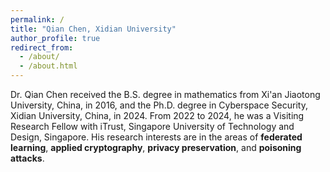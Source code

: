 ```yaml
---
permalink: /
title: "Qian Chen, Xidian University"
author_profile: true
redirect_from: 
  - /about/
  - /about.html
---
```


Dr. Qian Chen received the B.S. degree in mathematics from Xi'an Jiaotong University, China, in 2016, and the Ph.D. degree in Cyberspace Security, Xidian University, China, in 2024. From 2022 to 2024, he was a Visiting Research Fellow with iTrust, Singapore University of Technology and Design, Singapore. His research interests are in the areas of **federated learning**, **applied cryptography**, **privacy preservation**, and **poisoning attacks**.
